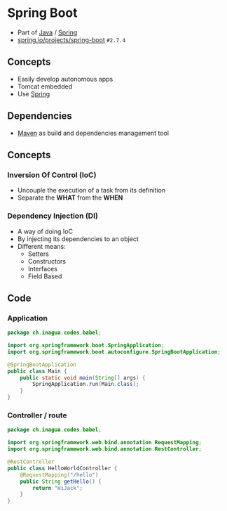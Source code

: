 # Spring Boot

- Part of [Java](../..) / [Spring](..)
- [spring.io/projects/spring-boot](https://spring.io/projects/spring-boot) `#2.7.4`

## Concepts

- Easily develop autonomous apps
- Tomcat embedded
- Use [Spring](..)

## Dependencies

- [Maven](../../maven) as build and dependencies management tool


## Concepts

### Inversion Of Control (IoC)

- Uncouple the execution of a task from its definition
- Separate the **WHAT** from the **WHEN**

### Dependency Injection (DI)

- A way of doing IoC
- By injecting its dependencies to an object
- Different means:
  - Setters
  - Constructors
  - Interfaces
  - Field Based

## Code

### Application
```java
package ch.inagua.codes.babel;

import org.springframework.boot.SpringApplication;
import org.springframework.boot.autoconfigure.SpringBootApplication;

@SpringBootApplication
public class Main {
    public static void main(String[] args) {
        SpringApplication.run(Main.class);
    }
}
```

### Controller / route
```java
package ch.inagua.codes.babel;

import org.springframework.web.bind.annotation.RequestMapping;
import org.springframework.web.bind.annotation.RestController;

@RestController
public class HelloWorldController {
    @RequestMapping("/hello")
    public String getHello() {
        return "HiJack";
    }
}
```
